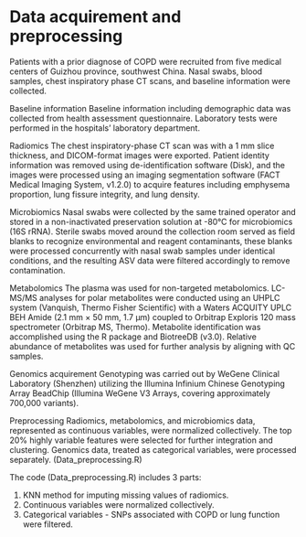 # Data acquirement and preprocessing
Patients with a prior diagnose of COPD were recruited from five medical centers of Guizhou province, southwest China. Nasal swabs, blood samples, chest inspiratory phase CT scans, and baseline information were collected.

Baseline information
Baseline information including demographic data was collected from health assessment questionnaire. Laboratory tests were performed in the hospitals’ laboratory department.

Radiomics
The chest inspiratory-phase CT scan was with a 1 mm slice thickness, and DICOM-format images were exported. Patient identity information was removed using de-identification software (Disk), and the images were processed using an imaging segmentation software (FACT Medical Imaging System, v1.2.0) to acquire features including emphysema proportion, lung fissure integrity, and lung density.

Microbiomics
Nasal swabs were collected by the same trained operator and stored in a non-inactivated preservation solution at -80°C for microbiomics (16S rRNA). Sterile swabs moved around the collection room served as field blanks to recognize environmental and reagent contaminants, these blanks were processed concurrently with nasal swab samples under identical conditions, and the resulting ASV data were filtered accordingly to remove contamination.

Metabolomics
The plasma was used for non-targeted metabolomics. LC-MS/MS analyses for polar metabolites were conducted using an UHPLC system (Vanquish, Thermo Fisher Scientific) with a Waters ACQUITY UPLC BEH Amide (2.1 mm × 50 mm, 1.7 μm) coupled to Orbitrap Exploris 120 mass spectrometer (Orbitrap MS, Thermo). Metabolite identification was accomplished using the R package and BiotreeDB (v3.0). Relative abundance of metabolites was used for further analysis by aligning with QC samples.

Genomics acquirement
Genotyping was carried out by WeGene Clinical Laboratory (Shenzhen) utilizing the Illumina Infinium Chinese Genotyping Array BeadChip (Illumina WeGene V3 Arrays, covering approximately 700,000 variants).

Preprocessing
Radiomics, metabolomics, and microbiomics data, represented as continuous variables, were normalized collectively. The top 20% highly variable features were selected for further integration and clustering. Genomics data, treated as categorical variables, were processed separately. (Data_preprocessing.R)

The code (Data_preprocessing.R) includes 3 parts:
1. KNN method for imputing missing values of radiomics.
2. Continuous variables were normalized collectively.
3. Categorical variables - SNPs associated with COPD or lung function were filtered.

